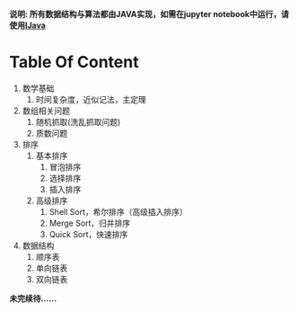 **说明: 所有数据结构与算法都由JAVA实现，如需在jupyter notebook中运行，请使用[IJava](https://github.com/SpencerPark/IJava)** 

# Table Of Content

1. 数学基础
   1. 时间复杂度，近似记法，主定理
2. 数组相关问题
   1. 随机抓取(洗乱抓取问题)
   2. 质数问题
3. 排序
   1. 基本排序
      1. 冒泡排序
      2. 选择排序
      3. 插入排序
   2. 高级排序
      1. Shell Sort，希尔排序（高级插入排序）
      2. Merge Sort，归并排序
      3. Quick Sort，快速排序
4. 数据结构
   1. 顺序表
   2. 单向链表
   3. 双向链表

**未完续待......**